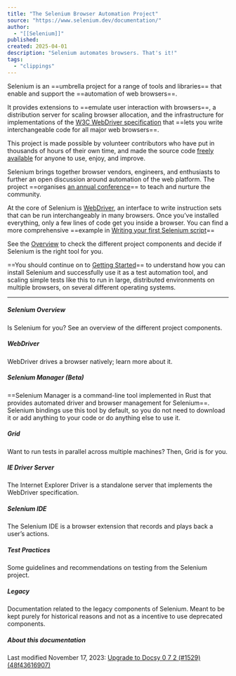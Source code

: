 ```yaml
---
title: "The Selenium Browser Automation Project"
source: "https://www.selenium.dev/documentation/"
author:
  - "[[Selenium]]"
published:
created: 2025-04-01
description: "Selenium automates browsers. That's it!"
tags:
  - "clippings"
---
```

Selenium is an ==umbrella project for a range of tools and libraries== that enable and support the ==automation of web browsers==.

It provides extensions to ==emulate user interaction with browsers==, a distribution server for scaling browser allocation, and the infrastructure for implementations of the [W3C WebDriver specification](https://www.w3.org/TR/webdriver/) that ==lets you write interchangeable code for all major web browsers==.

This project is made possible by volunteer contributors who have put in thousands of hours of their own time, and made the source code [freely available](https://www.selenium.dev/documentation/about/copyright/#license) for anyone to use, enjoy, and improve.

Selenium brings together browser vendors, engineers, and enthusiasts to further an open discussion around automation of the web platform. The project ==organises [an annual conference](https://www.selenium.dev/)== to teach and nurture the community.

At the core of Selenium is [WebDriver](https://www.selenium.dev/documentation/webdriver/), an interface to write instruction sets that can be run interchangeably in many browsers. Once you’ve installed everything, only a few lines of code get you inside a browser. You can find a more comprehensive ==example in [Writing your first Selenium script](https://www.selenium.dev/documentation/webdriver/getting_started/first_script/)==

See the [Overview](https://www.selenium.dev/documentation/overview/) to check the different project components and decide if Selenium is the right tool for you.

==You should continue on to [Getting Started](https://www.selenium.dev/documentation/webdriver/getting_started/)== to understand how you can install Selenium and successfully use it as a test automation tool, and scaling simple tests like this to run in large, distributed environments on multiple browsers, on several different operating systems.

---

##### Selenium Overview

Is Selenium for you? See an overview of the different project components.

##### WebDriver

WebDriver drives a browser natively; learn more about it.

##### Selenium Manager (Beta)

==Selenium Manager is a command-line tool implemented in Rust that provides automated driver and browser management for Selenium==. Selenium bindings use this tool by default, so you do not need to download it or add anything to your code or do anything else to use it.

##### Grid

Want to run tests in parallel across multiple machines? Then, Grid is for you.

##### IE Driver Server

The Internet Explorer Driver is a standalone server that implements the WebDriver specification.

##### Selenium IDE

The Selenium IDE is a browser extension that records and plays back a user’s actions.

##### Test Practices

Some guidelines and recommendations on testing from the Selenium project.

##### Legacy

Documentation related to the legacy components of Selenium. Meant to be kept purely for historical reasons and not as a incentive to use deprecated components.

##### About this documentation

Last modified November 17, 2023: [Upgrade to Docsy 0 7 2 (#1529) (48f43616907)](https://github.com/SeleniumHQ/seleniumhq.github.io/commit/48f43616907dc77f3f849bfbfb2f476c863e8991)